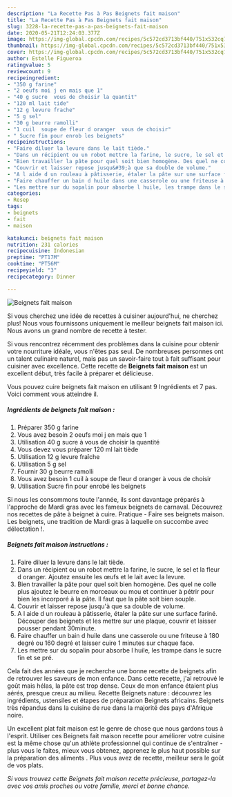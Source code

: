 ```yaml
---
description: "La Recette Pas à Pas Beignets fait maison"
title: "La Recette Pas à Pas Beignets fait maison"
slug: 3228-la-recette-pas-a-pas-beignets-fait-maison
date: 2020-05-21T12:24:03.377Z
image: https://img-global.cpcdn.com/recipes/5c572cd3713bf440/751x532cq70/beignets-fait-maison-photo-principale-de-la-recette.jpg
thumbnail: https://img-global.cpcdn.com/recipes/5c572cd3713bf440/751x532cq70/beignets-fait-maison-photo-principale-de-la-recette.jpg
cover: https://img-global.cpcdn.com/recipes/5c572cd3713bf440/751x532cq70/beignets-fait-maison-photo-principale-de-la-recette.jpg
author: Estelle Figueroa
ratingvalue: 5
reviewcount: 9
recipeingredient:
- "350 g farine"
- "2 oeufs moi j en mais que 1"
- "40 g sucre  vous de choisir la quantit"
- "120 ml lait tide"
- "12 g levure frache"
- "5 g sel"
- "30 g beurre ramolli"
- "1 cuil  soupe de fleur d oranger  vous de choisir"
- " Sucre fin pour enrob les beignets"
recipeinstructions:
- "Faire diluer la levure dans le lait tiède."
- "Dans un récipient ou un robot mettre la farine, le sucre, le sel et la fleur d oranger. Ajoutez ensuite les œufs et le lait avec la levure."
- "Bien travailler la pâte pour quel soit bien homogène. Des quel ne colle plus ajoutez le beurre en morceaux ou mou et continuer à pétrir pour bien les incorporé à la pâte. Il faut que la pâte soit bien souple."
- "Couvrir et laisser repose jusqu&#39;à que sa double de volume."
- "A l aide d un rouleau à pâtisserie, étaler la pâte sur une surface fariné. Découper des beignets et les mettre sur une plaque, couvrir et laisser pousser pendant 30minute."
- "Faire chauffer un bain d huile dans une casserole ou une friteuse à 180 degré ou 160 degré et laisser cuire 1 minutes sur chaque face."
- "Les mettre sur du sopalin pour absorbe l huile, les trampe dans le sucre fin et se pré."
categories:
- Resep
tags:
- beignets
- fait
- maison

katakunci: beignets fait maison 
nutrition: 231 calories
recipecuisine: Indonesian
preptime: "PT17M"
cooktime: "PT56M"
recipeyield: "3"
recipecategory: Dinner

---
```



![Beignets fait maison](https://img-global.cpcdn.com/recipes/5c572cd3713bf440/751x532cq70/beignets-fait-maison-photo-principale-de-la-recette.jpg)

Si vous cherchez une idée de recettes à cuisiner aujourd'hui, ne cherchez plus! Nous vous fournissons uniquement le meilleur beignets fait maison ici. Nous avons un grand nombre de recette à tester.

Si vous rencontrez récemment des problèmes dans la cuisine pour obtenir votre nourriture idéale, vous n'êtes pas seul. De nombreuses personnes ont un talent culinaire naturel, mais pas un savoir-faire tout à fait suffisant pour cuisiner avec excellence. Cette recette de <strong> Beignets fait maison </strong> est un excellent début, très facile à préparer et délicieuse.

<!--inarticleads1-->

Vous pouvez cuire beignets fait maison en utilisant 9 Ingrédients et 7 pas. Voici comment vous atteindre il.

##### Ingrédients de beignets fait maison :

1. Préparer 350 g farine
1. Vous avez besoin 2 oeufs moi j en mais que 1
1. Utilisation 40 g sucre à vous de choisir la quantité
1. Vous devez vous préparer 120 ml lait tiède
1. Utilisation 12 g levure fraîche
1. Utilisation 5 g sel
1. Fournir 30 g beurre ramolli
1. Vous avez besoin 1 cuil à soupe de fleur d oranger à vous de choisir
1. Utilisation  Sucre fin pour enrobé les beignets


Si nous les consommons toute l&#39;année, ils sont davantage préparés à l&#39;approche de Mardi gras avec les fameux beignets de carnaval. Découvrez nos recettes de pâte à beignet à cuire. Pratique - Faire ses beignets maison. Les beignets, une tradition de Mardi gras à laquelle on succombe avec délectation !. 

<!--inarticleads2-->

##### Beignets fait maison instructions :

1. Faire diluer la levure dans le lait tiède.
1. Dans un récipient ou un robot mettre la farine, le sucre, le sel et la fleur d oranger. Ajoutez ensuite les œufs et le lait avec la levure.
1. Bien travailler la pâte pour quel soit bien homogène. Des quel ne colle plus ajoutez le beurre en morceaux ou mou et continuer à pétrir pour bien les incorporé à la pâte. Il faut que la pâte soit bien souple.
1. Couvrir et laisser repose jusqu&#39;à que sa double de volume.
1. A l aide d un rouleau à pâtisserie, étaler la pâte sur une surface fariné. Découper des beignets et les mettre sur une plaque, couvrir et laisser pousser pendant 30minute.
1. Faire chauffer un bain d huile dans une casserole ou une friteuse à 180 degré ou 160 degré et laisser cuire 1 minutes sur chaque face.
1. Les mettre sur du sopalin pour absorbe l huile, les trampe dans le sucre fin et se pré.


Cela fait des années que je recherche une bonne recette de beignets afin de retrouver les saveurs de mon enfance. Dans cette recette, j&#39;ai retrouvé le goût mais hélas, la pâte est trop dense. Ceux de mon enfance étaient plus aérés, presque creux au milieu. Recette Beignets nature : découvrez les ingrédients, ustensiles et étapes de préparation Beignets africains. Beignets très répandus dans la cuisine de rue dans la majorité des pays d&#39;Afrique noire. 

<!--inarticleads1-->

<p>
Un excellent plat fait maison est le genre de chose que nous gardons tous à l'esprit. Utiliser ces Beignets fait maison recette pour améliorer votre cuisine est la même chose qu'un athlète professionnel qui continue de s'entraîner - plus vous le faites, mieux vous obtenez, apprenez le plus haut possible sur la préparation des aliments . Plus vous avez de recette, meilleur sera le goût de vos plats.
</p>

<p>
<i>Si vous trouvez cette Beignets fait maison recette précieuse, partagez-la avec vos amis proches ou votre famille, merci et bonne chance.</i>
</p>
